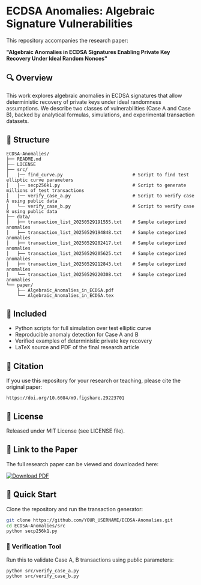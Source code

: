 # ECDSA Anomalies: Algebraic Signature Vulnerabilities

This repository accompanies the research paper:

**"Algebraic Anomalies in ECDSA Signatures Enabling Private Key Recovery Under Ideal Random Nonces"**

## 🔍 Overview

This work explores algebraic anomalies in ECDSA signatures that allow deterministic recovery of private keys under ideal randomness assumptions. We describe two classes of vulnerabilities (Case A and Case B), backed by analytical formulas, simulations, and experimental transaction datasets.

## 📁 Structure

```
ECDSA-Anomalies/
├── README.md
├── LICENSE
├── src/
│   |── find_curve.py                          # Script to find test elliptic curve parameters
│   |── secp256k1.py                           # Script to generate millions of test transactions
│   |── verify_case_a.py                       # Script to verify case A using public data
│   └── verify_case_b.py                       # Script to verify case B using public data
├── data/
│   ├── transaction_list_20250529191555.txt    # Sample categorized anomalies
│   ├── transaction_list_20250529194848.txt    # Sample categorized anomalies
│   ├── transaction_list_20250529202417.txt    # Sample categorized anomalies
│   ├── transaction_list_20250529205625.txt    # Sample categorized anomalies
│   ├── transaction_list_20250529212843.txt    # Sample categorized anomalies
│   └── transaction_list_20250529220308.txt    # Sample categorized anomalies
└── paper/
    ├── Algebraic_Anomalies_in_ECDSA.pdf
    └── Algebraic_Anomalies_in_ECDSA.tex
```

## 📜 Included

- Python scripts for full simulation over test elliptic curve
- Reproducible anomaly detection for Case A and B
- Verified examples of deterministic private key recovery
- LaTeX source and PDF of the final research article

## 📘 Citation

If you use this repository for your research or teaching, please cite the original paper:

```
https://doi.org/10.6084/m9.figshare.29223701
```

## 🔗 License

Released under MIT License (see LICENSE file).

## 📎 Link to the Paper

The full research paper can be viewed and downloaded here:

[![Download PDF](https://img.shields.io/badge/Paper-Download-blue)](./paper/Algebraic_Anomalies_in_ECDSA.pdf)

## 🚀 Quick Start

Clone the repository and run the transaction generator:

```bash
git clone https://github.com/YOUR_USERNAME/ECDSA-Anomalies.git
cd ECDSA-Anomalies/src
python secp256k1.py
```

### 🔐 Verification Tool

Run this to validate Case A, B transactions using public parameters:

```bash
python src/verify_case_a.py
python src/verify_case_b.py
```
